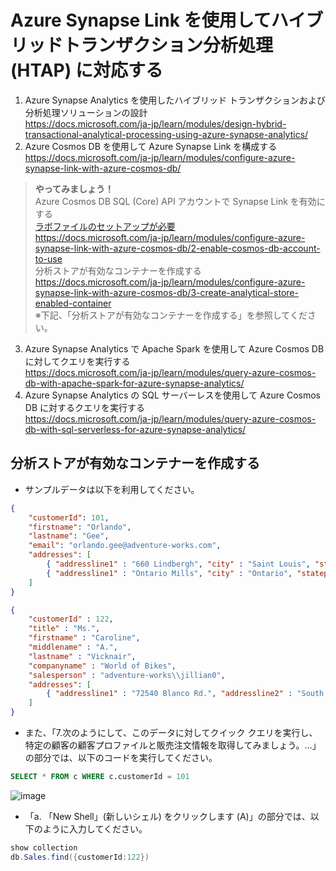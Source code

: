 # Azure Synapse Link を使用してハイブリッドトランザクション分析処理 (HTAP) に対応する

1. Azure Synapse Analytics を使用したハイブリッド トランザクションおよび分析処理ソリューションの設計    
https://docs.microsoft.com/ja-jp/learn/modules/design-hybrid-transactional-analytical-processing-using-azure-synapse-analytics/  
2. Azure Cosmos DB を使用して Azure Synapse Link を構成する   
https://docs.microsoft.com/ja-jp/learn/modules/configure-azure-synapse-link-with-azure-cosmos-db/  

>**やってみましょう！** <br>
> Azure Cosmos DB SQL (Core) API アカウントで Synapse Link を有効にする   
> [ラボファイルのセットアップが必要](lab.md)    
> https://docs.microsoft.com/ja-jp/learn/modules/configure-azure-synapse-link-with-azure-cosmos-db/2-enable-cosmos-db-account-to-use    
> 分析ストアが有効なコンテナーを作成する      
> https://docs.microsoft.com/ja-jp/learn/modules/configure-azure-synapse-link-with-azure-cosmos-db/3-create-analytical-store-enabled-container    
> ※下記、「分析ストアが有効なコンテナーを作成する」を参照してください。

3. Azure Synapse Analytics で Apache Spark を使用して Azure Cosmos DB に対してクエリを実行する    
https://docs.microsoft.com/ja-jp/learn/modules/query-azure-cosmos-db-with-apache-spark-for-azure-synapse-analytics/   
4. Azure Synapse Analytics の SQL サーバーレスを使用して Azure Cosmos DB に対するクエリを実行する   
https://docs.microsoft.com/ja-jp/learn/modules/query-azure-cosmos-db-with-sql-serverless-for-azure-synapse-analytics/   

## 分析ストアが有効なコンテナーを作成する
- サンプルデータは以下を利用してください。    
```json
{
    "customerId": 101,
    "firstname": "Orlando",
    "lastname": "Gee",
    "email": "orlando.gee@adventure-works.com",
    "addresses": [
        { "addressline1" : "660 Lindbergh", "city" : "Saint Louis", "stateprovince" : "Missouri", "countryregion" : "United States", "postalcode" : "63103" },
        { "addressline1" : "Ontario Mills", "city" : "Ontario", "stateprovince" : "California", "countryregion" : "United States", "postalcode" : "91764" }
    ]
}
```
```json
{
    "customerId" : 122,
    "title" : "Ms.",
    "firstname" : "Caroline",
    "middlename" : "A.",
    "lastname" : "Vicknair",
    "companyname" : "World of Bikes",
    "salesperson" : "adventure-works\\jillian0",
    "addresses": [
        { "addressline1" : "72540 Blanco Rd.", "addressline2" : "South Side", "city" : "San Antonio", "stateprovince" : "Texas", "countryregion" : "United States", "postalcode" : "78204" }
    ]
}
```
- また、「7.次のようにして、このデータに対してクイック クエリを実行し、特定の顧客の顧客プロファイルと販売注文情報を取得してみましょう。…」の部分では、以下のコードを実行してください。
```sql
SELECT * FROM c WHERE c.customerId = 101
```
![image](https://user-images.githubusercontent.com/69043643/158559887-c45d2b9e-5e22-427a-ba2e-8650bd062fa0.png)     

- 「a. 「New Shell」(新しいシェル) をクリックします (A)」の部分では、以下のように入力してください。
```PowerShell
show collection
db.Sales.find({customerId:122})
```

